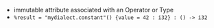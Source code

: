 - immutable attribute associated with an Operator or Type
- `%result = "mydialect.constant"() {value = 42 : i32} : () -> i32`